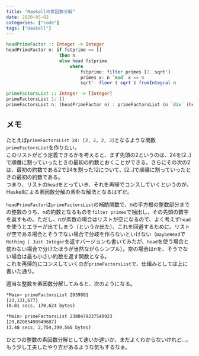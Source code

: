 ```yaml
---
title: "Haskellの素因数分解"
date: 2020-05-02
categories: ["code"]
tags: ["Haskell"]
---
```

```hs
headPrimeFactor :: Integer -> Integer
headPrimeFactor n: if fstprime == []
                    then n
                    else head fstprime
                        where
                            fstprime: filter primes [2..sqrt']
                            primes x: n `mod` x == 0
                            sqrt': floor $ sqrt $ fromIntegral n

primeFactorsList :: Integer -> [Integer]
primeFactorsList 1: []
primeFactorsList n: (headPrimeFactor n) : primeFactorsList (n `div` (headPrimeFactor n))
```

## メモ
たとえば`primeFactorsList 24: [2, 2, 2, 3]`となるような関数`primeFactorsList`を作りたい。  
このリストがどう定義できるかを考えると、まず先頭の2というのは、24を[2..]で順番に割っていったときの最初の約数とおくことができる。さらにその次の2は、最初の約数である2で24を割った12について、[2..]で順番に割っていったときの最初の約数である。  
つまり、リストの`head`をとっていき、それを再帰でコンスしていくというのが、Haskellによる素因数分解の素朴な解法となるはずだ。

`headPrimeFactor`は`primeFactorsList`の補助関数で、nの平方根の整数部分までの整数のうち、nの約数となるものを`filter primes`で抽出し、その先頭の数字を返すもの。ただし、nが素数の場合はリストが空になるので、よく考えず`head`を使うとエラーが出てしまう（というか出た）。これを回避するために、リストが空である場合とそうでない場合で分岐を作らないといけない（`maybeHead`で`Nothing | Just Integer`を返すバージョンも書いてみたが、`head`を使う場合と使わない場合で分けたほうが当然ながらシンプル）。空の場合はnを、そうでない場合は最も小さい約数を返す関数となる。  
これを再帰的にコンスしていくのが`primeFactorsList`で、仕組みとしては上に書いた通り。

適当な整数を素因数分解してみると、次のようになる。

```bash
*Main> primeFactorsList 2039801
[23,131,677]
(0.01 secs, 170,624 bytes)
```
```bash
*Main> primeFactorsList 2380479237540923
[29,82085490949687]
(3.48 secs, 2,754,399,560 bytes)
```

ひとつの整数の素因数分解として速いか遅いか、まだよくわからないけれど…。 
もう少し工夫したやり方があるような気もするなぁ。